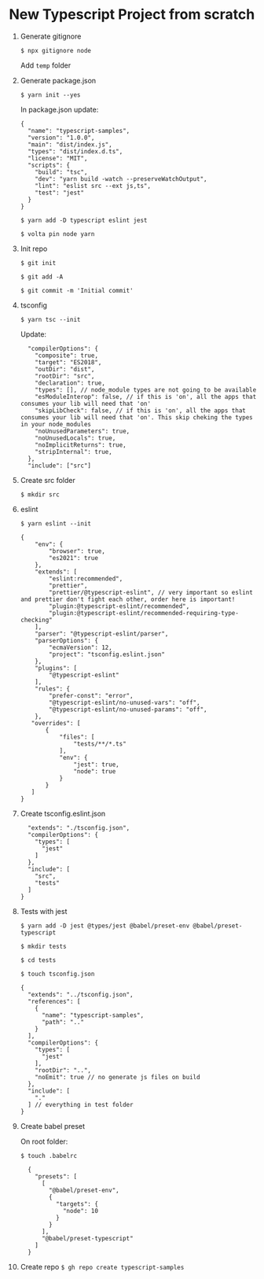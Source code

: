 # New Typescript Project from scratch

1.  Generate gitignore

    `$ npx gitignore node `

    Add `temp` folder

2.  Generate package.json

    `$ yarn init --yes`

    In package.json update:

    ```
    {
      "name": "typescript-samples",
      "version": "1.0.0",
      "main": "dist/index.js",
      "types": "dist/index.d.ts",
      "license": "MIT",
      "scripts": {
        "build": "tsc",
        "dev": "yarn build -watch --preserveWatchOutput",
        "lint": "eslist src --ext js,ts",
        "test": "jest"
      }
    }
    ```

    `$ yarn add -D typescript eslint jest`

    `$ volta pin node yarn`

3.  Init repo

    `$ git init`

    `$ git add -A`

    `$ git commit -m 'Initial commit'`

4.  tsconfig

    `$ yarn tsc --init`

    Update:

    ```
      "compilerOptions": {
        "composite": true,
        "target": "ES2018",
        "outDir": "dist",
        "rootDir": "src",
        "declaration": true,
        "types": [], // node_module types are not going to be available
        "esModuleInterop": false, // if this is 'on', all the apps that consumes your lib will need that 'on'
        "skipLibCheck": false, // if this is 'on', all the apps that consumes your lib will need that 'on'. This skip cheking the types in your node_modules
        "noUnusedParameters": true,
        "noUnusedLocals": true,
        "noImplicitReturns": true,
        "stripInternal": true,
      },
      "include": ["src"]
    ```

5.  Create src folder

    `$ mkdir src`

6.  eslint

    `$ yarn eslint --init`

    ```
    {
        "env": {
            "browser": true,
            "es2021": true
        },
        "extends": [
            "eslint:recommended",
            "prettier",
            "prettier/@typescript-eslint", // very important so eslint and prettier don't fight each other, order here is important!
            "plugin:@typescript-eslint/recommended",
            "plugin:@typescript-eslint/recommended-requiring-type-checking"
        ],
        "parser": "@typescript-eslint/parser",
        "parserOptions": {
            "ecmaVersion": 12,
            "project": "tsconfig.eslint.json"
        },
        "plugins": [
            "@typescript-eslint"
        ],
        "rules": {
            "prefer-const": "error",
            "@typescript-eslint/no-unused-vars": "off",
            "@typescript-eslint/no-unused-params": "off",
        },
       "overrides": [
           {
               "files": [
                   "tests/**/*.ts"
               ],
               "env": {
                   "jest": true,
                   "node": true
               }
           }
       ]
    }
    ```

7.  Create tsconfig.eslint.json

    ```{
      "extends": "./tsconfig.json",
      "compilerOptions": {
        "types": [
          "jest"
        ]
      },
      "include": [
        "src",
        "tests"
      ]
    }
    ```

8.  Tests with jest

    `$ yarn add -D jest @types/jest @babel/preset-env @babel/preset-typescript`

    `$ mkdir tests`

    `$ cd tests`

    `$ touch tsconfig.json`

    ```
    {
      "extends": "../tsconfig.json",
      "references": [
        {
          "name": "typescript-samples",
          "path": ".."
        }
      ],
      "compilerOptions": {
        "types": [
          "jest"
        ],
        "rootDir": "..",
        "noEmit": true // no generate js files on build
      },
      "include": [
        "."
      ] // everything in test folder
    }
    ```

9.  Create babel preset

    On root folder:

    `$ touch .babelrc`

    ```
      {
        "presets": [
          [
            "@babel/preset-env",
            {
              "targets": {
                "node": 10
              }
            }
          ],
          "@babel/preset-typescript"
        ]
      }
    ```

10. Create repo
    `$ gh repo create typescript-samples`

